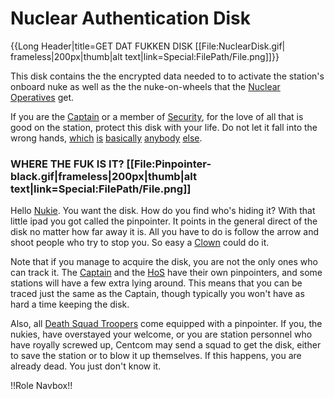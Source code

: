 # Nuclear Authentication Disk
{{Long Header|title=GET DAT FUKKEN DISK [[File:NuclearDisk.gif|
frameless|200px|thumb|alt text|link=Special:FilePath/File.png]]}}


This disk contains the the encrypted data needed to to activate the station's onboard nuke as well as the the nuke-on-wheels that the [Nuclear Operatives](Nuclear-Emergency.md) get.

If you are the [Captain](Captain.md) or a member of [Security](Security.md), for the love of all that is good on the station, protect this disk with your life. Do not let it fall into the wrong hands, [which](Chief-Engineer.md) [is](Janitor.md) [basically](Assistant.md) [anybody](Mime.md) [else](Clown.md).


### WHERE THE FUK IS IT? [[File:Pinpointer-black.gif|frameless|200px|thumb|alt text|link=Special:FilePath/File.png]]



Hello [Nukie](Nuclear-Emergency.md). You want the disk. How do you find who's hiding it? With that little ipad you got called the pinpointer. It points in the general direct of the disk no matter how far away it is. All you have to do is follow the arrow and shoot people who try to stop you. So easy a [Clown](Clown.md) could do it.

Note that if you manage to acquire the disk, you are not the only ones who can track it. The [Captain](Captain.md) and the [HoS](Head-of-Security.md) have their own pinpointers, and some stations will have a few extra lying around. This means that you can be traced just the same as the Captain, though typically you won't have as hard a time keeping the disk. 

Also, all [Death Squad Troopers](Death-Squad.md) come equipped with a pinpointer. If you, the nukies, have overstayed your welcome, or you are station personnel who have royally screwed up, Centcom may send a squad to get the disk, either to save the station or to blow it up themselves. If this happens, you are already dead. You just don't know it.

!!Role Navbox!!